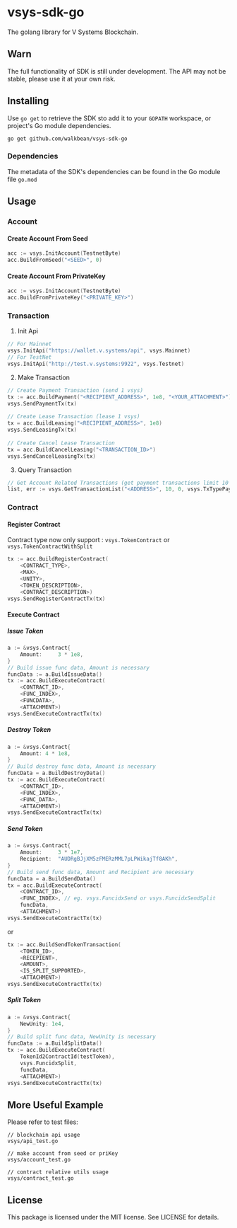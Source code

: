 # vsys-sdk-go
The golang library for V Systems Blockchain.

## Warn

The full functionality of SDK is still under development. The API may not be stable, please use it at your own risk.

## Installing

Use `go get` to retrieve the SDK sto add it to your `GOPATH` workspace, or
project's Go module dependencies.

	go get github.com/walkbean/vsys-sdk-go
	
### Dependencies

The metadata of the SDK's dependencies can be found in the Go module file `go.mod`

## Usage

### Account 

#### Create Account From Seed

```go
acc := vsys.InitAccount(TestnetByte)
acc.BuildFromSeed("<SEED>", 0)
```

#### Create Account From PrivateKey
```go
acc := vsys.InitAccount(TestnetByte)
acc.BuildFromPrivateKey("<PRIVATE_KEY>")
```

### Transaction

1. Init Api

```go
// For Mainnet
vsys.InitApi("https://wallet.v.systems/api", vsys.Mainnet)
// For TestNet
vsys.InitApi("http://test.v.systems:9922", vsys.Testnet)

```

2. Make Transaction
```go
// Create Payment Transaction (send 1 vsys)
tx := acc.BuildPayment("<RECIPIENT_ADDRESS>", 1e8, "<YOUR_ATTACHMENT>")
vsys.SendPaymentTx(tx)
	
// Create Lease Transaction (lease 1 vsys)
tx = acc.BuildLeasing("<RECIPIENT_ADDRESS>", 1e8)
vsys.SendLeasingTx(tx)
    
// Create Cancel Lease Transaction
tx = acc.BuildCancelLeasing("<TRANSACTION_ID>")
vsys.SendCancelLeasingTx(tx)
```

3. Query Transaction
```go
// Get Account Related Transactions (get payment transactions limit 10 offset 0)
list, err := vsys.GetTransactionList("<ADDRESS>", 10, 0, vsys.TxTypePayment)
```

### Contract

#### Register Contract

Contract type now only support : `vsys.TokenContract` or `vsys.TokenContractWithSplit`

```go
tx := acc.BuildRegisterContract(
    <CONTRACT_TYPE>,
    <MAX>,
    <UNITY>,
    <TOKEN_DESCRIPTION>,
    <CONTRACT_DESCRIPTION>)
vsys.SendRegisterContractTx(tx)
```

#### Execute Contract


##### Issue Token

```go
a := &vsys.Contract{
    Amount:     3 * 1e8,
}
// Build issue func data, Amount is necessary
funcData := a.BuildIssueData()
tx := acc.BuildExecuteContract(
    <CONTRACT_ID>,
    <FUNC_INDEX>,
    <FUNCDATA>,
    <ATTACHMENT>)
vsys.SendExecuteContractTx(tx)
```

##### Destroy Token

```go
a := &vsys.Contract{
    Amount: 4 * 1e8,
}
// Build destroy func data, Amount is necessary
funcData = a.BuildDestroyData()
tx := acc.BuildExecuteContract(
    <CONTRACT_ID>,
    <FUNC_INDEX>,
    <FUNC_DATA>,
    <ATTACHMENT>)
vsys.SendExecuteContractTx(tx)
```

##### Send Token

```go
a := &vsys.Contract{
    Amount:     3 * 1e7,
    Recipient:  "AUDRgBJjXM5zFMERzMML7pLPWikajTf8AKh",
}
// Build send func data, Amount and Recipient are necessary
funcData = a.BuildSendData()
tx = acc.BuildExecuteContract(
    <CONTRACT_ID>,
    <FUNC_INDEX>, // eg. vsys.FuncidxSend or vsys.FuncidxSendSplit
    funcData,
    <ATTACHMENT>)
vsys.SendExecuteContractTx(tx)
```

or

```go
tx := acc.BuildSendTokenTransaction(
    <TOKEN_ID>,
    <RECEPIENT>,
    <AMOUNT>,
    <IS_SPLIT_SUPPORTED>,
    <ATTACHMENT>)
vsys.SendExecuteContractTx(tx)
```

##### Split Token

```go
a := &vsys.Contract{
    NewUnity: 1e4,
}
// Build split func data, NewUnity is necessary
funcData := a.BuildSplitData()
tx := acc.BuildExecuteContract(
    TokenId2ContractId(testToken),
    vsys.FuncidxSplit,
    funcData,
    <ATTACHMENT>) 
vsys.SendExecuteContractTx(tx)
```

## More Useful Example
Please refer to test files:
```
// blockchain api usage
vsys/api_test.go

// make account from seed or priKey
vsys/account_test.go

// contract relative utils usage 
vsys/contract_test.go
```

## License ##

This package is licensed under the MIT license. See LICENSE for details.